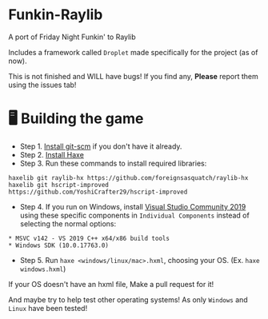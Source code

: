 # Funkin-Raylib
A port of Friday Night Funkin' to Raylib

Includes a framework called `Droplet` made specifically for the project (as of now).

This is not finished and WILL have bugs! If you find any,
**Please** report them using the issues tab!

# 🖥️ Building the game
- Step 1. [Install git-scm](https://git-scm.com/downloads) if you don't have it already.
- Step 2. [Install Haxe](https://haxe.org/download/)
- Step 3. Run these commands to install required libraries:
```
haxelib git raylib-hx https://github.com/foreignsasquatch/raylib-hx
haxelib git hscript-improved https://github.com/YoshiCrafter29/hscript-improved
```
- Step 4. If you run on Windows, install [Visual Studio Community 2019](https://visualstudio.microsoft.com/thank-you-downloading-visual-studio/?sku=community&rel=16&utm_medium=microsoft&utm_source=docs.microsoft.com&utm_campaign=download+from+relnotes&utm_content=vs2019ga+button) using these specific components in `Individual Components` instead of selecting the normal options:
```
* MSVC v142 - VS 2019 C++ x64/x86 build tools
* Windows SDK (10.0.17763.0)
```
- Step 5. Run `haxe <windows/linux/mac>.hxml`, choosing your OS. (Ex. `haxe windows.hxml`)

If your OS doesn't have an hxml file, Make a pull request for it!

And maybe try to help test other operating systems! As only `Windows` and `Linux` have been tested!
